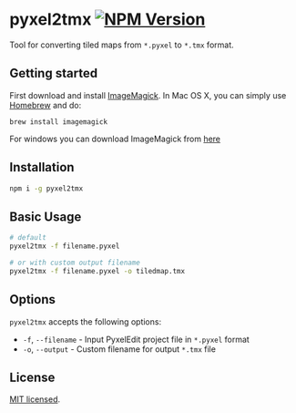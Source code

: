 # pyxel2tmx [![NPM Version](https://img.shields.io/npm/v/pyxel2tmx.svg?style=flat)](https://www.npmjs.org/package/pyxel2tmx)
Tool for converting tiled maps from `*.pyxel` to `*.tmx` format.

## Getting started
First download and install [ImageMagick](http://www.imagemagick.org/). In Mac OS X, you can simply use [Homebrew](http://mxcl.github.io/homebrew/) and do:

    brew install imagemagick

For windows you can download ImageMagick from [here](https://www.imagemagick.org/script/download.php#windows)

## Installation

```bash
npm i -g pyxel2tmx
```

## Basic Usage

```bash
# default
pyxel2tmx -f filename.pyxel

# or with custom output filename
pyxel2tmx -f filename.pyxel -o tiledmap.tmx
```

## Options

`pyxel2tmx` accepts the following options:

- `-f`, `--filename` - Input PyxelEdit project file in `*.pyxel` format
- `-o`, `--output` - Custom filename for output `*.tmx` file

## License

[MIT licensed](./LICENSE).
